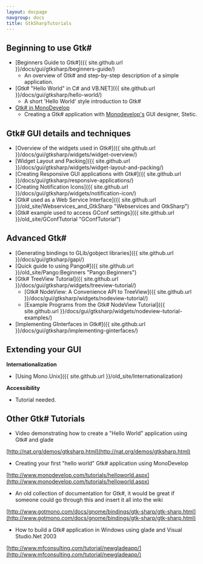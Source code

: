 ```yaml
---
layout: docpage
navgroup: docs
title: GtkSharpTutorials
---
```


Beginning to use Gtk\#
----------------------

-   [Beginners Guide to Gtk\#]({{ site.github.url }}/docs/gui/gtksharp/beginners-guide/)
    -   An overview of Gtk\# and step-by-step description of a simple application.
-   [Gtk\# "Hello World" in C\# and VB.NET]({{ site.github.url }}/docs/gui/gtksharp/hello-world/)
    -   A short 'Hello World' style introduction to Gtk\#
-   [Gtk\# in MonoDevelop](http://www.monodevelop.com/Stetic_GUI_Designer)
    -   Creating a Gtk\# application with [Monodevelop's](http://www.monodevelop.com/Main_Page) GUI designer, Stetic.

Gtk\# GUI details and techniques
--------------------------------

-   [Overview of the widgets used in Gtk\#]({{ site.github.url }}/docs/gui/gtksharp/widgets/widget-overview/)
-   [Widget Layout and Packing]({{ site.github.url }}/docs/gui/gtksharp/widgets/widget-layout-and-packing/)
-   [Creating Responsive GUI applications with Gtk\#]({{ site.github.url }}/docs/gui/gtksharp/responsive-applications/)
-   [Creating Notification Icons]({{ site.github.url }}/docs/gui/gtksharp/widgets/notification-icon/)
-   [Gtk\# used as a Web Service Interface]({{ site.github.url }}/old_site/Webservices_and_GtkSharp "Webservices and GtkSharp")
-   [Gtk\# example used to access GConf settings]({{ site.github.url }}/old_site/GConfTutorial "GConfTutorial")

Advanced Gtk\#
--------------

-   [Generating bindings to GLib/gobject libraries]({{ site.github.url }}/docs/gui/gtksharp/gapi/)
-   [Quick guide to using Pango\#]({{ site.github.url }}/old_site/Pango:Beginners "Pango:Beginners")
-   [Gtk\# TreeView Tutorial]({{ site.github.url }}/docs/gui/gtksharp/widgets/treeview-tutorial/)
    -   [Gtk\# NodeView: A Convenience API to TreeView]({{ site.github.url }}/docs/gui/gtksharp/widgets/nodeview-tutorial/)
    -   [Example Programs from the Gtk\# NodeView Tutorial]({{ site.github.url }}/docs/gui/gtksharp/widgets/nodeview-tutorial-examples/)
-   [Implementing GInterfaces in Gtk\#]({{ site.github.url }}/docs/gui/gtksharp/implementing-ginterfaces/)

Extending your GUI
------------------

**Internationalization**

-   [Using Mono.Unix]({{ site.github.url }}/old_site/Internationalization)

**Accessibility**

-   Tutorial needed.

Other Gtk\# Tutorials
---------------------

-   Video demonstrating how to create a "Hello World" application using Gtk\# and glade

[http://nat.org/demos/gtksharp.html](http://nat.org/demos/gtksharp.html)

-   Creating your first "hello world" Gtk\# application using MonoDevelop

[http://www.monodevelop.com/tutorials/helloworld.aspx](http://www.monodevelop.com/tutorials/helloworld.aspx)

-   An old collection of documentation for Gtk\#, it would be great if someone could go through this and insert it all into the wiki

[http://www.gotmono.com/docs/gnome/bindings/gtk-sharp/gtk-sharp.html](http://www.gotmono.com/docs/gnome/bindings/gtk-sharp/gtk-sharp.html)

-   How to build a Gtk\# application in Windows using glade and Visual Studio.Net 2003

[http://www.mfconsulting.com/tutorial/newgladeapp/](http://www.mfconsulting.com/tutorial/newgladeapp/)

